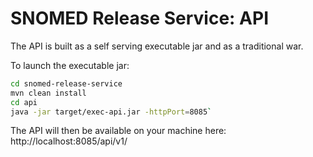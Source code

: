 SNOMED Release Service: API
============================

The API is built as a self serving executable jar and as a traditional war.

To launch the executable jar:
```sh
cd snomed-release-service
mvn clean install
cd api
java -jar target/exec-api.jar -httpPort=8085`
```

The API will then be available on your machine here: http://localhost:8085/api/v1/
